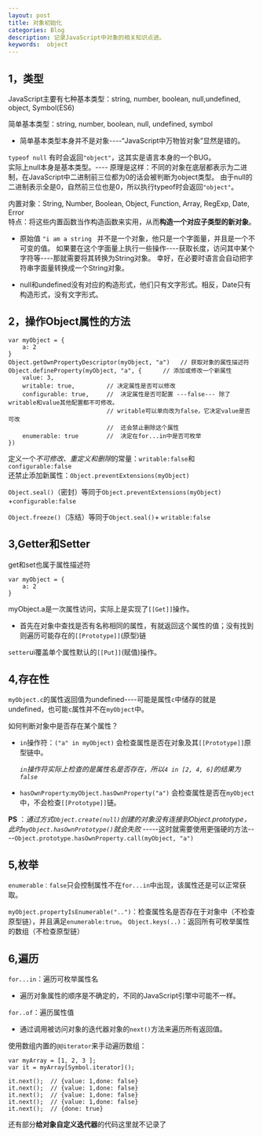 ```yaml
---
layout: post    
title: 对象初始化        
categories: Blog        
description: 记录JavaScript中对象的相关知识点进。     
keywords:  object        
---
```


1，类型
----
JavaScript主要有七种基本类型：string, number, boolean, null,undefined, object, Symbol(ES6)         

简单基本类型：string, number, boolean, null, undefined, symbol         
* 简单基本类型本身并不是对象----“JavaScript中万物皆对象”显然是错的。 

`typeof null` 有时会返回`"object"`，这其实是语言本身的一个BUG。       
实际上null本身是基本类型。---- 原理是这样：不同的对象在底层都表示为二进制，在JavaScript中二进制前三位都为0的话会被判断为object类型。
由于null的二进制表示全是0，自然前三位也是0，所以执行typeof时会返回`"object"`。


内置对象：String, Number, Boolean, Object, Function, Array, RegExp, Date, Error        
特点：将这些内置函数当作构造函数来实用，从而**构造一个对应子类型的新对象**。      
     
* 原始值 `"i am a string ` 并不是一个对象，他只是一个字面量，并且是一个不可变的值。
如果要在这个字面量上执行一些操作----获取长度，访问其中某个字符等----那就需要将其转换为String对象。
幸好，在必要时语言会自动把字符串字面量转换成一个String对象。

* null和undefined没有对应的构造形式，他们只有文字形式。相反，Date只有构造形式，没有文字形式。

2，操作Object属性的方法
----

    var myObject = {
        a: 2
    }
    Object.getOwnPropertyDescriptor(myObject, "a")   // 获取对象的属性描述符
    Object.defineProperty(myObject, "a", {      // 添加或修改一个新属性
        value: 3,
        writable: true,         // 决定属性是否可以修改
        configurable: true,     //  决定属性是否可配置 ---false--- 除了writable和value其他配置都不可修改。
                                // writable可以单向改为false，它决定value是否可改
                                //  还会禁止删除这个属性
        enumerable: true        //  决定在for...in中是否可枚举
    })
    
定义一个*不可修改、重定义和删除*的常量：`writable:false`和`configurable:false`      
还禁止添加新属性：`Object.preventExtensions(myObject)`     

`Object.seal()`（密封）等同于`Object.preventExtensions(myObject)` +`configurable:false`

`Object.freeze()`（冻结）等同于`Object.seal()`+ `writable:false`

3,Getter和Setter
-----
get和set也属于属性描述符

    var myObject = {
        a: 2
    }
    
myObject.a是一次属性访问，实际上是实现了`[[Get]]`操作。       
* 首先在对象中查找是否有名称相同的属性，有就返回这个属性的值；没有找到则遍历可能存在的`[[Prototype]]`(原型)链

`setter`ui覆盖单个属性默认的`[[Put]]`(赋值)操作。

4,存在性
------
`myObject.c`的属性返回值为undefined----可能是属性`c`中储存的就是undefined，也可能`c`属性并不在`myObject`中。
 
 如何判断对象中是否存在某个属性？
 
 * `in`操作符：`("a" in myObject)` 会检查属性是否在对象及其`[[Prototype]]`原型链中。         

    *`in`操作符实际上检查的是属性名是否存在，所以`4 in [2, 4, 6]`的结果为`false`*
 
 
 * `hasOwnProperty`:`myObject.hasOwnProperty("a")` 会检查属性是否在`myObject`中，不会检查`[[Prototype]]`链。        
    
**PS** ：*通过方式`Object.create(null)`创建的对象没有连接到Object.prototype，此时`myObject.hasOwnPrototype()`就会失败*
-----这时就需要使用更强硬的方法----`Object.prototype.hasOwnProperty.call(myObject, "a")`
    
5,枚举
----
`enumerable：false`只会控制属性不在`for...in`中出现，该属性还是可以正常获取。

`myObject.propertyIsEnumerable("..")`：检查属性名是否存在于对象中（不检查原型链），并且满足`enumerable:true`。
`Object.keys(..)`：返回所有可枚举属性的数组（不检查原型链）


6,遍历
-----
`for...in`：遍历可枚举属性名
* 遍历对象属性的顺序是不确定的，不同的JavaScript引擎中可能不一样。     

`for..of`：遍历属性值
* 通过调用被访问对象的迭代器对象的`next()`方法来遍历所有返回值。

使用数组内置的`@@iterator`来手动遍历数组：

    var myArray = [1, 2, 3 ];
    var it = myArray[Symbol.iterator]();
    
    it.next();  // {value: 1,done: false}
    it.next();  // {value: 1,done: false}
    it.next();  // {value: 1,done: false}
    it.next();  // {value: 1,done: false}
    it.next();  // {done: true}
    
还有部分**给对象自定义迭代器**的代码这里就不记录了